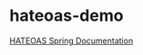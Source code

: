 # hateoas-demo
[HATEOAS Spring Documentation](https://docs.spring.io/spring-hateoas/docs/current/reference/html/#preface)


